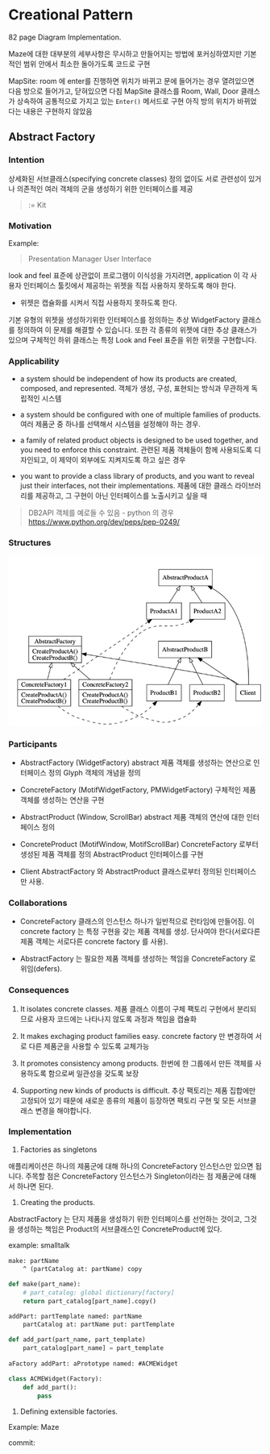 # Creational Pattern

82 page Diagram Implementation.

Maze에 대한 대부분의 세부사항은 무시하고 만들어지는 방법에 포커싱하였지만 기본적인 범위 안에서 최소한 돌아가도록 코드로 구현

MapSite: room 에 enter를 진행하면 위치가 바뀌고 문에 들어가는 경우 열려있으면 다음 방으로 들어가고, 닫혀있으면 다침
MapSite 클래스를 Room, Wall, Door 클래스가 상속하여 공통적으로 가지고 있는 `Enter()` 메서드로 구현
아직 방의 위치가 바뀌었다는 내용은 구현하지 않았음

## Abstract Factory

### Intention

상세화된 서브클래스(specifying concrete classes) 정의 없이도 서로 관련성이 있거나 의존적인 여러 객체의 군을 생성하기 위한 인터페이스를 제공

> := Kit

### Motivation

Example:

> Presentation Manager User Interface

look and feel 표준에 상관없이 프로그램이 이식성을 가지려면, application 이 각 사용자 인터페이스 툴킷에서 제공하는 위젯을 직접 사용하지 못하도록 해야 한다.

- 위젯은 캡슐화를 시켜서 직접 사용하지 못하도록 한다.

기본 유형의 위젯을 생성하기위한 인터페이스를 정의하는 추상 WidgetFactory 클래스를 정의하여 이 문제를 해결할 수 있습니다.
또한 각 종류의 위젯에 대한 추상 클래스가 있으며 구체적인 하위 클래스는 특정 Look and Feel 표준을 위한 위젯을 구현합니다.

### Applicability

- a system should be independent of how its products are created, composed, and represented.
객체가 생성, 구성, 표현되는 방식과 무관하게 독립적인 시스템

- a system should be configured with one of multiple families of products.
여러 제품군 중 하나를 선택해서 시스템을 설정해야 하는 경우.

- a family of related product objects is designed to be used together, and you need to enforce this constraint.
관련된 제품 객체들이 함께 사용되도록 디자인되고, 이 제약이 외부에도 지켜지도록 하고 싶은 경우

- you want to provide a class library of products, and you want to reveal just their interfaces, not their implementations.
제품에 대한 클래스 라이브러리를 제공하고, 그 구현이 아닌 인터페이스를 노출시키고 싶을 때

> DB2API 객체를 예로들 수 있음 - python 의 경우 https://www.python.org/dev/peps/pep-0249/

### Structures

![abstract factory pattern](../graphviz/af.gv.png)

### Participants

- AbstractFactory (WidgetFactory)
abstract 제품 객체를 생성하는 연산으로 인터페이스 정의
Glyph 객체의 개념을 정의

- ConcreteFactory (MotifWidgetFactory, PMWidgetFactory)
구체적인 제품 객체를 생성하는 연산을 구현

- AbstractProduct (Window, ScrollBar)
abstract 제품 객체의 연산에 대한 인터페이스 정의

- ConcreteProduct (MotifWindow, MotifScrollBar)
ConcreteFactory 로부터 생성된 제품 객체를 정의
AbstractProduct 인터페이스를 구현

- Client
AbstractFactory 와 AbstractProduct 클래스로부터 정의된 인터페이스만 사용.

### Collaborations

- ConcreteFactory 클래스의 인스턴스 하나가 일반적으로 런타임에 만들어짐.
이 concrete factory 는 특정 구현을 갖는 제품 객체를 생성.
단사여야 한다(서로다른 제품 객체는 서로다른 concrete factory 를 사용).

- AbstractFactory 는 필요한 제품 객체를 생성하는 책임을 ConcreteFactory 로 위임(defers).

### Consequences

1. It isolates concrete classes.
제품 클래스 이름이 구체 팩토리 구현에서 분리되므로 사용자 코드에는 나타나지 않도록 과정과 책임을 캡슐화


1. It makes exchaging product families easy.
concrete factory 만 변경하여 서로 다른 제품군을 사용할 수 있도록 교체가능

1. It promotes consistency among products.
한번에 한 그룹에서 만든 객체를 사용하도록 함으로써 일관성을 갖도록 보장

1. Supporting new kinds of products is difficult.
추상 팩토리는 제품 집합에만 고정되어 있기 때문에
새로운 종류의 제품이 등장하면 팩토리 구현 및 모든 서브클래스 변경을 해야합니다.

### Implementation

1. Factories as singletons

애플리케이션은 하나의 제품군에 대해 하나의 ConcreteFactory 인스턴스만 있으면 됩니다.
주목할 점은 ConcreteFactory 인스턴스가 Singleton이라는 점
제품군에 대해서 하나면 된다.

1. Creating the products.

AbstractFactory 는 단지 제품을 생성하기 위한 인터페이스를 선언하는 것이고,
그것을 생성하는 책임은 Product의 서브클래스인 ConcreteProduct에 있다.

example: smalltalk

```smalltalk
make: partName
    ^ (partCatalog at: partName) copy
```

```python
def make(part_name):
    # part_catalog: global dictionary[factory]
    return part_catalog[part_name].copy()
```

```smalltalk
addPart: partTemplate named: partName
    partCatalog at: partName put: partTemplate
```

```python
def add_part(part_name, part_template)
    part_catalog[part_name] = part_template
```


```smalltalk
aFactory addPart: aPrototype named: #ACMEWidget
```

```python
class ACMEWidget(Factory):
    def add_part():
        pass
```

1. Defining extensible factories.

Example: Maze

commit:

